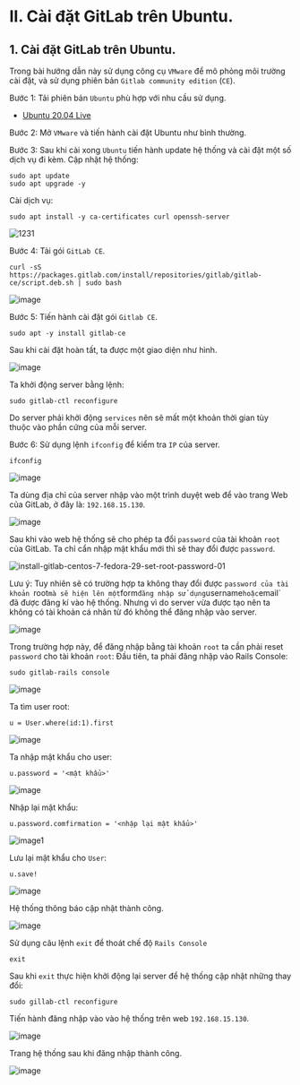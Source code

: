 # II. Cài đặt GitLab trên Ubuntu.

## 1. Cài đặt GitLab trên Ubuntu.
Trong bài hướng dẫn này sử dụng công cụ `VMware` để mô phỏng môi trường cài đặt, và sử dụng phiên bản `Gitlab community edition` (`CE`).

  Bước 1: Tải phiên bản `Ubuntu` phù hợp với nhu cầu sử dụng.
  - [Ubuntu 20.04 Live](https://releases.ubuntu.com/20.04/ubuntu-20.04.3-live-server-amd64.iso)
  
  Bước 2: Mở `VMware` và tiến hành cài đặt Ubuntu như bình thường.
  
  Bước 3: Sau khi cài xong `Ubuntu` tiến hành update hệ thống và cài đặt một số dịch vụ đi kèm.
  Cập nhật hệ thống:
  ```
  sudo apt update
  sudo apt upgrade -y
  ```
  Cài dịch vụ:
  ```
  sudo apt install -y ca-certificates curl openssh-server
  ```
  
  ![1231](https://user-images.githubusercontent.com/80932769/136925825-5df49320-00cf-4990-bd64-574baf4943ed.png)
  
  Bước 4: Tải gói `GitLab CE`.
  ```
  curl -sS https://packages.gitlab.com/install/repositories/gitlab/gitlab-ce/script.deb.sh | sudo bash
  ```
  ![image](https://user-images.githubusercontent.com/80932769/136926888-ad81b545-cc9e-4254-97f0-daec765f866e.png)

  
  Bước 5: Tiến hành cài đặt gói `Gitlab CE`.
  ```
  sudo apt -y install gitlab-ce
  ```
  Sau khi cài đặt hoàn tất, ta được một giao diện như hình.
  
  ![image](https://user-images.githubusercontent.com/80932769/136927422-e7e9de7b-9ae5-4789-9ca1-170df17ad96d.png)
  
  Ta khởi động server bằng lệnh:
  ```
  sudo gitlab-ctl reconfigure
  ```
  Do server phải khởi động  `services` nên sẽ mất một khoản thời gian tùy thuộc vào phần cứng của mỗi server.
  
  Bước 6: Sử dụng lệnh `ifconfig` để kiểm tra `IP` của server.
  ```
  ifconfig
  ```
  
  ![image](https://user-images.githubusercontent.com/80932769/136928000-e62b0944-68cf-454e-a504-533d54967f34.png)
  
  Ta dùng địa chỉ của server nhập vào một trình duyệt web để vào trang Web của GitLab, ở đây là: `192.168.15.130`.
  
  ![image](https://user-images.githubusercontent.com/80932769/136928399-9ef76a5d-6f6d-449c-aa5d-e0a5b3f12469.png)
  
  
  Sau khi vào web hệ thống sẽ cho phép ta đổi `password` của tài khoản `root` của GitLab.
  Ta chỉ cẩn nhập mật khẩu mới thì sẽ thay đổi được `password`.
  
  ![install-gitlab-centos-7-fedora-29-set-root-password-01](https://user-images.githubusercontent.com/80932769/136929907-687845ff-840d-494b-9c2d-eea57f09ce5c.png)
  
  Lưu ý: Tuy nhiên sẽ có trường hợp ta không thay đổi được `password của tài khoản `root` mà sẽ hiện lên một `form` đăng nhập sử dụng `username` hoặc `email` đã được đăng kí vào hệ thống. Nhưng vì do server vừa được tạo nên ta không có tài khoản cá nhân từ đó không thể đăng nhập vào server.
  
  ![image](https://user-images.githubusercontent.com/80932769/136930525-aa0fcd96-393a-4f44-8674-004e9cc737df.png)
  
  Trong trường hợp này, để đăng nhập bằng tài khoản `root` ta cần phải reset `password` cho tài khoản `root`:
  Đầu tiên, ta phải đăng nhập vào Rails Console:
  ```
  sudo gitlab-rails console
  ```
  ![image](https://user-images.githubusercontent.com/80932769/136932546-c3fd638e-4caa-4fe4-8d23-483e1fa12971.png)
  
  Ta tìm user root:
  ```
  u = User.where(id:1).first
  ```
  ![image](https://user-images.githubusercontent.com/80932769/136932953-4e2cf159-ac36-445c-a66e-28a0917d21f1.png)
  
  Ta nhập mật khẩu cho user:
  ```
  u.password = '<mật khẩu>'
  ```
  ![image](https://user-images.githubusercontent.com/80932769/136933554-d1b982ac-f84e-4f12-88c4-8299aed5f7af.jpg)
 
  Nhập lại mật khẩu:
  ```
  u.password.comfirmation = '<nhập lại mật khẩu>'
  ```
  
  ![image1](https://user-images.githubusercontent.com/80932769/136934530-9485c9d4-1427-4e0e-a008-10631998f11c.jpg)
  
  Lưu lại mật khẩu cho `User`:
  ```
  u.save!
  ```
  
  ![image](https://user-images.githubusercontent.com/80932769/136934716-a6d8347d-8847-4f90-8598-221212c13ac0.png)
  
  Hệ thống thông báo cập nhật thành công.
  
  ![image](https://user-images.githubusercontent.com/80932769/136935011-3d555627-b1a2-424f-b90a-90a0a8e5456c.png)

  Sử dụng câu lệnh `exit` để thoát chế độ `Rails Console`
  ```
  exit
  ```
  Sau khi `exit` thực hiện khởi động lại server để hệ thống cập nhật những thay đổi:
  ```
  sudo gillab-ctl reconfigure
  ```
  Tiến hành đăng nhập vào vào hệ thống trên web `192.168.15.130`.
  
  ![image](https://user-images.githubusercontent.com/80932769/136936831-d5826473-b28c-4f9a-a693-ba109c1ece32.png)

  Trang hệ thống sau khi đăng nhập thành công.
  
  ![image](https://user-images.githubusercontent.com/80932769/136936970-cd3b839b-a8c1-4c24-ae60-9d4c095e5ffa.png)
